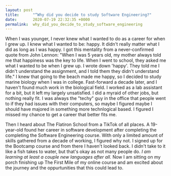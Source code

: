 ```yaml
---
layout: post
title:      "“Why did you decide to study Software Engineering?"
date:       2020-07-19 22:32:35 +0000
permalink:  why_did_you_decide_to_study_software_engineering
---
```



When I was younger, I never knew what I wanted to do as a career for when I grew up. I knew what I wanted to be: happy. It didn't really matter what I did as long as I was happy. I got this mentality from a never-confirmed quote from John Lennon: "When I was 5 years old, my mother always told me that happiness was the key to life. When I went to school, they asked me what I wanted to be when I grew up. I wrote down 'happy'. They told me I didn't understand the assignment, and I told them they didn't understand life." I knew that going to the beach made me happy, so I decided to study marine biology when I was in college. Fast-forward a decade later, and I haven't found much work in the biological field. I worked as a lab assistant for a bit, but it left my largely unsatisfied. I did a myraid of other jobs, but nothing really fit. I was always the "techy" guy in the office that people went to if they had issues with their computers, so maybe I figured maybe I should have majored in something more technlogical based. I figured I missed my chance to get a career that better fits me. 

Then I heard about The Flatiron School from a TikTok of all places. A 19-year-old found her career in software development after completing the completing the Software Engineering course. With only a limited amount of skills gathered from a decade of working, I figured why not. I signed up for the Bootcamp course and from there I haven't looked back. I didn't take to it like a fish takes to water, but that's okay as not many people do. *I am learning at least a couple new languages after all.* Now I am sitting on my porch finishing up The First Mile of my online course and am excited about the journey and the oppurtunities that this could lead to. 
